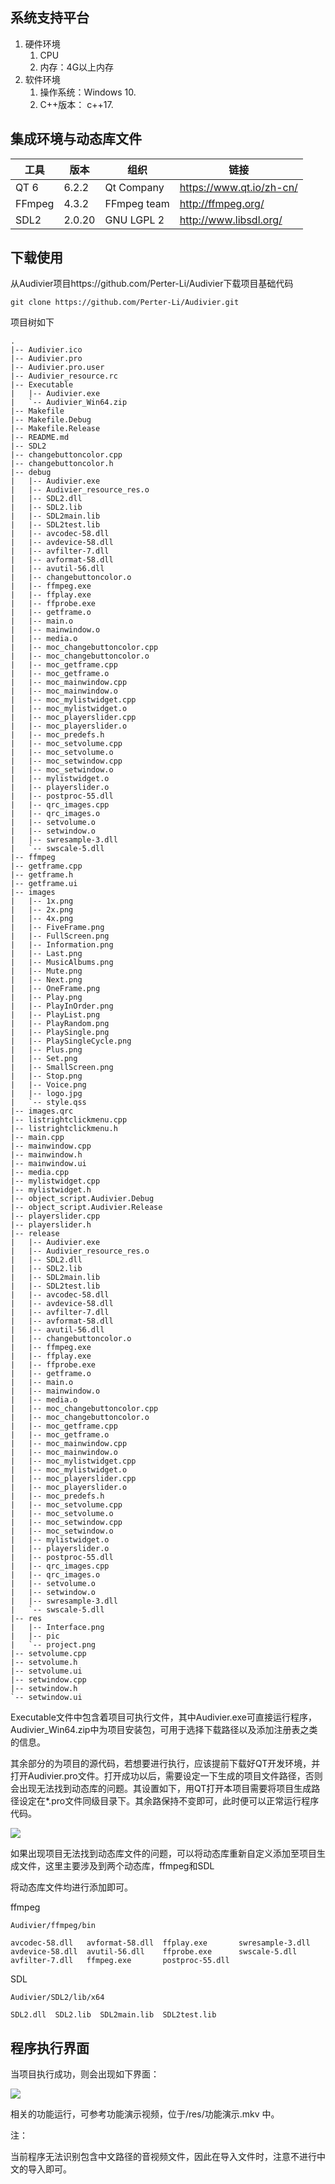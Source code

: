 ## 系统支持平台

1. 硬件环境
   1. CPU
   2. 内存：4G以上内存
2. 软件环境
   1. 操作系统：Windows 10.
   2. C++版本： c++17.



## 集成环境与动态库文件

| 工具   | 版本   | 组织        | 链接                     |
| ------ | ------ | ----------- | ------------------------ |
| QT 6   | 6.2.2  | Qt Company  | https://www.qt.io/zh-cn/ |
| FFmpeg | 4.3.2  | FFmpeg team | http://ffmpeg.org/       |
| SDL2   | 2.0.20 | GNU LGPL 2  | http://www.libsdl.org/   |



## 下载使用



从Audivier项目https://github.com/Perter-Li/Audivier下载项目基础代码

```
git clone https://github.com/Perter-Li/Audivier.git
```



项目树如下

```
.
|-- Audivier.ico
|-- Audivier.pro
|-- Audivier.pro.user
|-- Audivier_resource.rc
|-- Executable
|   |-- Audivier.exe
|   `-- Audivier_Win64.zip
|-- Makefile
|-- Makefile.Debug
|-- Makefile.Release
|-- README.md
|-- SDL2
|-- changebuttoncolor.cpp
|-- changebuttoncolor.h
|-- debug
|   |-- Audivier.exe
|   |-- Audivier_resource_res.o
|   |-- SDL2.dll
|   |-- SDL2.lib
|   |-- SDL2main.lib
|   |-- SDL2test.lib
|   |-- avcodec-58.dll
|   |-- avdevice-58.dll
|   |-- avfilter-7.dll
|   |-- avformat-58.dll
|   |-- avutil-56.dll
|   |-- changebuttoncolor.o
|   |-- ffmpeg.exe
|   |-- ffplay.exe
|   |-- ffprobe.exe
|   |-- getframe.o
|   |-- main.o
|   |-- mainwindow.o
|   |-- media.o
|   |-- moc_changebuttoncolor.cpp
|   |-- moc_changebuttoncolor.o
|   |-- moc_getframe.cpp
|   |-- moc_getframe.o
|   |-- moc_mainwindow.cpp
|   |-- moc_mainwindow.o
|   |-- moc_mylistwidget.cpp
|   |-- moc_mylistwidget.o
|   |-- moc_playerslider.cpp
|   |-- moc_playerslider.o
|   |-- moc_predefs.h
|   |-- moc_setvolume.cpp
|   |-- moc_setvolume.o
|   |-- moc_setwindow.cpp
|   |-- moc_setwindow.o
|   |-- mylistwidget.o
|   |-- playerslider.o
|   |-- postproc-55.dll
|   |-- qrc_images.cpp
|   |-- qrc_images.o
|   |-- setvolume.o
|   |-- setwindow.o
|   |-- swresample-3.dll
|   `-- swscale-5.dll
|-- ffmpeg
|-- getframe.cpp
|-- getframe.h
|-- getframe.ui
|-- images
|   |-- 1x.png
|   |-- 2x.png
|   |-- 4x.png
|   |-- FiveFrame.png
|   |-- FullScreen.png
|   |-- Information.png
|   |-- Last.png
|   |-- MusicAlbums.png
|   |-- Mute.png
|   |-- Next.png
|   |-- OneFrame.png
|   |-- Play.png
|   |-- PlayInOrder.png
|   |-- PlayList.png
|   |-- PlayRandom.png
|   |-- PlaySingle.png
|   |-- PlaySingleCycle.png
|   |-- Plus.png
|   |-- Set.png
|   |-- SmallScreen.png
|   |-- Stop.png
|   |-- Voice.png
|   |-- logo.jpg
|   `-- style.qss
|-- images.qrc
|-- listrightclickmenu.cpp
|-- listrightclickmenu.h
|-- main.cpp
|-- mainwindow.cpp
|-- mainwindow.h
|-- mainwindow.ui
|-- media.cpp
|-- mylistwidget.cpp
|-- mylistwidget.h
|-- object_script.Audivier.Debug
|-- object_script.Audivier.Release
|-- playerslider.cpp
|-- playerslider.h
|-- release
|   |-- Audivier.exe
|   |-- Audivier_resource_res.o
|   |-- SDL2.dll
|   |-- SDL2.lib
|   |-- SDL2main.lib
|   |-- SDL2test.lib
|   |-- avcodec-58.dll
|   |-- avdevice-58.dll
|   |-- avfilter-7.dll
|   |-- avformat-58.dll
|   |-- avutil-56.dll
|   |-- changebuttoncolor.o
|   |-- ffmpeg.exe
|   |-- ffplay.exe
|   |-- ffprobe.exe
|   |-- getframe.o
|   |-- main.o
|   |-- mainwindow.o
|   |-- media.o
|   |-- moc_changebuttoncolor.cpp
|   |-- moc_changebuttoncolor.o
|   |-- moc_getframe.cpp
|   |-- moc_getframe.o
|   |-- moc_mainwindow.cpp
|   |-- moc_mainwindow.o
|   |-- moc_mylistwidget.cpp
|   |-- moc_mylistwidget.o
|   |-- moc_playerslider.cpp
|   |-- moc_playerslider.o
|   |-- moc_predefs.h
|   |-- moc_setvolume.cpp
|   |-- moc_setvolume.o
|   |-- moc_setwindow.cpp
|   |-- moc_setwindow.o
|   |-- mylistwidget.o
|   |-- playerslider.o
|   |-- postproc-55.dll
|   |-- qrc_images.cpp
|   |-- qrc_images.o
|   |-- setvolume.o
|   |-- setwindow.o
|   |-- swresample-3.dll
|   `-- swscale-5.dll
|-- res
|   |-- Interface.png
|   |-- pic
|   `-- project.png
|-- setvolume.cpp
|-- setvolume.h
|-- setvolume.ui
|-- setwindow.cpp
|-- setwindow.h
`-- setwindow.ui

```



Executable文件中包含着项目可执行文件，其中Audivier.exe可直接运行程序，Audivier_Win64.zip中为项目安装包，可用于选择下载路径以及添加注册表之类的信息。





其余部分的为项目的源代码，若想要进行执行，应该提前下载好QT开发环境，并打开Audivier.pro文件。打开成功以后，需要设定一下生成的项目文件路径，否则会出现无法找到动态库的问题。其设置如下，用QT打开本项目需要将项目生成路径设定在*.pro文件同级目录下。其余路保持不变即可，此时便可以正常运行程序代码。

![](/res/pic/project.png)



如果出现项目无法找到动态库文件的问题，可以将动态库重新自定义添加至项目生成文件，这里主要涉及到两个动态库，ffmpeg和SDL

将动态库文件均进行添加即可。



ffmpeg

```
Audivier/ffmpeg/bin

avcodec-58.dll   avformat-58.dll  ffplay.exe       swresample-3.dll
avdevice-58.dll  avutil-56.dll    ffprobe.exe      swscale-5.dll
avfilter-7.dll   ffmpeg.exe       postproc-55.dll

```

SDL

```
Audivier/SDL2/lib/x64

SDL2.dll  SDL2.lib  SDL2main.lib  SDL2test.lib
```



## 程序执行界面

当项目执行成功，则会出现如下界面：

![](/res/pic/Interface.png)



相关的功能运行，可参考功能演示视频，位于/res/功能演示.mkv 中。



注：

当前程序无法识别包含中文路径的音视频文件，因此在导入文件时，注意不进行中文的导入即可。
